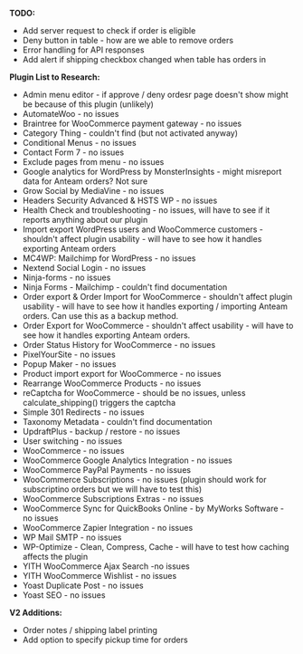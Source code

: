 **TODO:**

- Add server request to check if order is eligible
- Deny button in table - how are we able to remove orders
- Error handling for API responses
- Add alert if shipping checkbox changed when table has orders in

**Plugin List to Research:**

- Admin menu editor - if approve / deny ordesr page doesn't show might be because of this plugin (unlikely)
- AutomateWoo - no issues
- Braintree for WooCommerce payment gateway - no issues
- Category Thing - couldn't find (but not activated anyway)
- Conditional Menus - no issues
- Contact Form 7 - no issues
- Exclude pages from menu - no issues
- Google analytics for WordPress by MonsterInsights - might misreport data for Anteam orders? Not sure
- Grow Social by MediaVine - no issues
- Headers Security Advanced & HSTS WP - no issues
- Health Check and troubleshooting - no issues, will have to see if it reports anything about our plugin
- Import export WordPress users and WooCommerce customers - shouldn't affect plugin usability - will have to see how it handles exporting Anteam orders
- MC4WP: Mailchimp for WordPress - no issues
- Nextend Social Login - no issues
- Ninja-forms - no issues
- Ninja Forms - Mailchimp - couldn't find documentation
- Order export & Order Import for WooCommerce - shouldn't affect plugin usability - will have to see how it handles exporting / importing Anteam orders. Can use this as a backup method.
- Order Export for WooCommerce - shouldn't affect usability - will have to see how it handles exporting Anteam orders.
- Order Status History for WooCommerce - no issues
- PixelYourSite - no issues
- Popup Maker - no issues
- Product import export for WooCommerce - no issues
- Rearrange WooCommerce Products - no issues
- reCaptcha for WooCommerce - should be no issues, unless calculate_shipping() triggers the captcha
- Simple 301 Redirects - no issues
- Taxonomy Metadata - couldn't find documentation
- UpdraftPlus - backup / restore - no issues
- User switching - no issues
- WooCommerce - no issues
- WooCommerce Google Analytics Integration - no issues
- WooCommerce PayPal Payments - no issues
- WooCommerce Subscriptions - no issues (plugin should work for subscriptino orders but we will have to test this)
- WooCommerce Subscriptions Extras - no issues
- WooCommerce Sync for QuickBooks Online - by MyWorks Software - no issues
- WooCommerce Zapier Integration - no issues
- WP Mail SMTP - no issues
- WP-Optimize - Clean, Compress, Cache - will have to test how caching affects the plugin
- YITH WooCommerce Ajax Search -no issues
- YITH WooCommerce Wishlist - no issues
- Yoast Duplicate Post - no issues
- Yoast SEO - no issues

**V2 Additions:**

- Order notes / shipping label printing
- Add option to specify pickup time for orders
